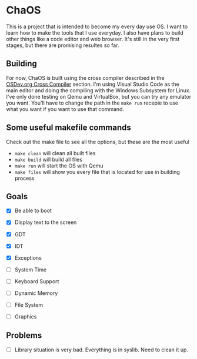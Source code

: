 # ChaOS
This is a project that is intended to become my every day use OS. I want to learn how to make the tools that I use everyday. I also have plans to build other things like a code editor and web browser. It's still in the very first stages, but there are promising resultes so far.

## Building
For now, ChaOS is built using the cross compiler described in the [OSDev.org Cross Compiler](https://wiki.osdev.org/GCC_Cross-Compiler) section. I'm using Visual Studio Code as the main editor and doing the compiling with the Windows Subsystem for Linux. I've only done testing on Qemu and VirtualBox, but you can try any emulator you want. You'll have to change the path in the `make run` recepie to use what you want if you want to use that command.

## **Some useful makefile commands**
Check out the make file to see all the options, but these are the most useful
- `make clean` will clean all built files
- `make build` will build all files
- `make run` will start the OS with Qemu
- `make files` will show you every file that is located for use in building process

## **Goals**
- [x] Be able to boot
- [x] Display text to the screen
- [x] GDT
- [x] IDT
- [x] Exceptions
- [ ] System Time
- [ ] Keyboard Support
- [ ] Dynamic Memory
- [ ] File System
- [ ] Graphics


## **Problems**
- [ ] Library situation is very bad. Everything is in syslib. Need to clean it up.
